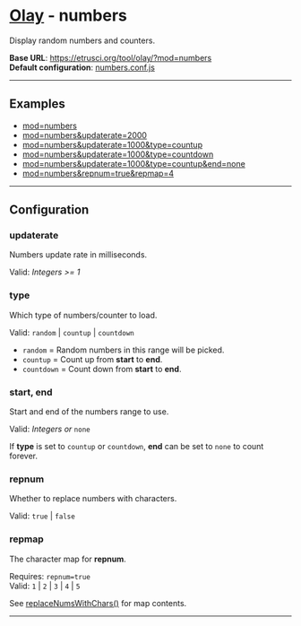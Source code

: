 # [Olay](../../README.md) - numbers

Display random numbers and counters.

**Base URL**: <https://etrusci.org/tool/olay/?mod=numbers>  
**Default configuration**: [numbers.conf.js](./numbers.conf.js)

---

## Examples

- [mod=numbers](https://etrusci.org/tool/olay/?mod=numbers)
- [mod=numbers&updaterate=2000](https://etrusci.org/tool/olay/?mod=numbers&updaterate=2000)
- [mod=numbers&updaterate=1000&type=countup](https://etrusci.org/tool/olay/?mod=numbers&updaterate=1000&type=countup&start=0&end=10)
- [mod=numbers&updaterate=1000&type=countdown](https://etrusci.org/tool/olay/?mod=numbers&updaterate=1000&type=countdown&start=10&end=0)
- [mod=numbers&updaterate=1000&type=countup&end=none](https://etrusci.org/tool/olay/?mod=numbers&updaterate=1000&type=countup&end=none)
- [mod=numbers&repnum=true&repmap=4](https://etrusci.org/tool/olay/?mod=numbers&repnum=true&repmap=4)

---

## Configuration

### updaterate

Numbers update rate in milliseconds.

Valid: *Integers >= 1*

### type

Which type of numbers/counter to load.

Valid: `random` | `countup` | `countdown`

- `random` = Random numbers in this range will be picked.
- `countup` = Count up from **start** to **end**.
- `countdown` = Count down from **start** to **end**.

### start, end

Start and end of the numbers range to use.

Valid: *Integers or* `none`

If **type** is set to `countup` or `countdown`, **end** can be set to `none` to count forever.

### repnum

Whether to replace numbers with characters.

Valid: `true` | `false`

### repmap

The character map for **repnum**.

Requires: `repnum=true`  
Valid: `1` | `2` | `3` | `4` | `5`

See [replaceNumsWithChars()](../lib/olay.js) for map contents.

---
